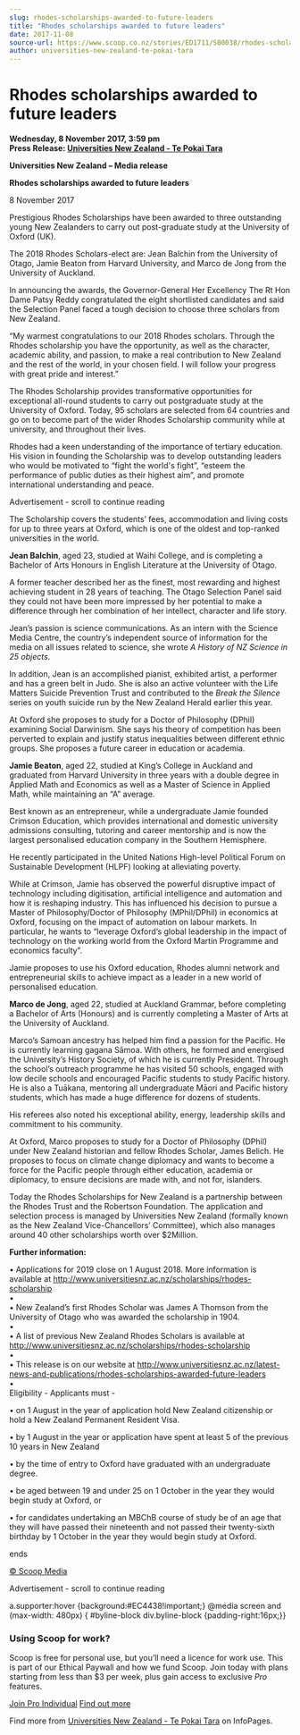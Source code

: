 ```yaml
---
slug: rhodes-scholarships-awarded-to-future-leaders
title: "Rhodes scholarships awarded to future leaders"
date: 2017-11-08
source-url: https://www.scoop.co.nz/stories/ED1711/S00038/rhodes-scholarships-awarded-to-future-leaders.htm
author: universities-new-zealand-te-pokai-tara
---
```

Rhodes scholarships awarded to future leaders
=============================================

**Wednesday, 8 November 2017, 3:59 pm**  
**Press Release: [Universities New Zealand - Te Pokai Tara](https://info.scoop.co.nz/Universities_New_Zealand_-_Te_Pokai_Tara)**

**Universities New Zealand – Media release**

**Rhodes scholarships awarded to future leaders**

8 November 2017

Prestigious Rhodes Scholarships have been awarded to three outstanding young New Zealanders to carry out post-graduate study at the University of Oxford (UK).

The 2018 Rhodes Scholars-elect are: Jean Balchin from the University of Otago, Jamie Beaton from Harvard University, and Marco de Jong from the University of Auckland.

In announcing the awards, the Governor-General Her Excellency The Rt Hon Dame Patsy Reddy congratulated the eight shortlisted candidates and said the Selection Panel faced a tough decision to choose three scholars from New Zealand.

“My warmest congratulations to our 2018 Rhodes scholars. Through the Rhodes scholarship you have the opportunity, as well as the character, academic ability, and passion, to make a real contribution to New Zealand and the rest of the world, in your chosen field. I will follow your progress with great pride and interest.”

The Rhodes Scholarship provides transformative opportunities for exceptional all-round students to carry out postgraduate study at the University of Oxford. Today, 95 scholars are selected from 64 countries and go on to become part of the wider Rhodes Scholarship community while at university, and throughout their lives.

Rhodes had a keen understanding of the importance of tertiary education. His vision in founding the Scholarship was to develop outstanding leaders who would be motivated to “fight the world's fight”, “esteem the performance of public duties as their highest aim”, and promote international understanding and peace.

Advertisement - scroll to continue reading





The Scholarship covers the students’ fees, accommodation and living costs for up to three years at Oxford, which is one of the oldest and top-ranked universities in the world.

**Jean Balchin**, aged 23, studied at Waihi College, and is completing a Bachelor of Arts Honours in English Literature at the University of Otago.

A former teacher described her as the finest, most rewarding and highest achieving student in 28 years of teaching. The Otago Selection Panel said they could not have been more impressed by her potential to make a difference through her combination of her intellect, character and life story.

Jean’s passion is science communications. As an intern with the Science Media Centre, the country’s independent source of information for the media on all issues related to science, she wrote _A History of NZ Science in 25 objects_.

In addition, Jean is an accomplished pianist, exhibited artist, a performer and has a green belt in Judo. She is also an active volunteer with the Life Matters Suicide Prevention Trust and contributed to the _Break the Silence_ series on youth suicide run by the New Zealand Herald earlier this year.

At Oxford she proposes to study for a Doctor of Philosophy (DPhil) examining Social Darwinism. She says his theory of competition has been perverted to explain and justify status inequalities between different ethnic groups. She proposes a future career in education or academia.

**Jamie Beaton**, aged 22, studied at King’s College in Auckland and graduated from Harvard University in three years with a double degree in Applied Math and Economics as well as a Master of Science in Applied Math, while maintaining an “A” average.

Best known as an entrepreneur, while a undergraduate Jamie founded Crimson Education, which provides international and domestic university admissions consulting, tutoring and career mentorship and is now the largest personalised education company in the Southern Hemisphere.

He recently participated in the United Nations High-level Political Forum on Sustainable Development (HLPF) looking at alleviating poverty.

While at Crimson, Jamie has observed the powerful disruptive impact of technology including digitisation, artificial intelligence and automation and how it is reshaping industry. This has influenced his decision to pursue a Master of Philosophy/Doctor of Philosophy (MPhil/DPhil) in economics at Oxford, focusing on the impact of automation on labour markets. In particular, he wants to “leverage Oxford’s global leadership in the impact of technology on the working world from the Oxford Martin Programme and economics faculty”.

Jamie proposes to use his Oxford education, Rhodes alumni network and entrepreneurial skills to achieve impact as a leader in a new world of personalised education.

**Marco de Jong**, aged 22, studied at Auckland Grammar, before completing a Bachelor of Arts (Honours) and is currently completing a Master of Arts at the University of Auckland.

Marco’s Samoan ancestry has helped him find a passion for the Pacific. He is currently learning gagana Sāmoa. With others, he formed and energised the University’s History Society, of which he is currently President. Through the school’s outreach programme he has visited 50 schools, engaged with low decile schools and encouraged Pacific students to study Pacific history. He is also a Tuākana, mentoring all undergraduate Māori and Pacific history students, which has made a huge difference for dozens of students.

His referees also noted his exceptional ability, energy, leadership skills and commitment to his community.

At Oxford, Marco proposes to study for a Doctor of Philosophy (DPhil) under New Zealand historian and fellow Rhodes Scholar, James Belich. He proposes to focus on climate change diplomacy and wants to become a force for the Pacific people through either education, academia or diplomacy, to ensure decisions are made with, and not for, islanders.

Today the Rhodes Scholarships for New Zealand is a partnership between the Rhodes Trust and the Robertson Foundation. The application and selection process is managed by Universities New Zealand (formally known as the New Zealand Vice-Chancellors’ Committee), which also manages around 40 other scholarships worth over $2Million.

**Further information:**

• Applications for 2019 close on 1 August 2018. More information is available at http://www.universitiesnz.ac.nz/scholarships/rhodes-scholarship  
•  
• New Zealand’s first Rhodes Scholar was James A Thomson from the University of Otago who was awarded the scholarship in 1904.  
•  
• A list of previous New Zealand Rhodes Scholars is available at http://www.universitiesnz.ac.nz/scholarships/rhodes-scholarship  
•  
• This release is on our website at http://www.universitiesnz.ac.nz/latest-news-and-publications/rhodes-scholarships-awarded-future-leaders  
•  
Eligibility - Applicants must -

• on 1 August in the year of application hold New Zealand citizenship or hold a New Zealand Permanent Resident Visa.

• by 1 August in the year or application have spent at least 5 of the previous 10 years in New Zealand

• by the time of entry to Oxford have graduated with an undergraduate degree.

• be aged between 19 and under 25 on 1 October in the year they would begin study at Oxford, or

• for candidates undertaking an MBChB course of study be of an age that they will have passed their nineteenth and not passed their twenty-sixth birthday by 1 October in the year they would begin study at Oxford.

  
ends

[© Scoop Media](http://www.scoop.co.nz/about/terms.html)  

Advertisement - scroll to continue reading



a.supporter:hover {background:#EC4438!important;} @media screen and (max-width: 480px) { #byline-block div.byline-block {padding-right:16px;}}

### Using Scoop for work?

Scoop is free for personal use, but you’ll need a licence for work use. This is part of our Ethical Paywall and how we fund Scoop. Join today with plans starting from less than $3 per week, plus gain access to exclusive _Pro_ features.  
  
[Join Pro Individual](https://pro.scoop.co.nz/Individual/?from=ProIn24) [Find out more](https://pro.scoop.co.nz/using-scoop-for-work/?from=ProIn24)

Find more from [Universities New Zealand - Te Pokai Tara](https://info.scoop.co.nz/Universities_New_Zealand_-_Te_Pokai_Tara) on InfoPages.